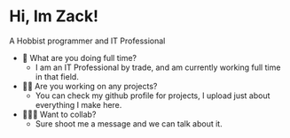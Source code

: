# Hi, Im Zack!
A Hobbist programmer and IT Professional

- 🏢 What are you doing full time? 
  - I am an IT Professional by trade, and am currently working full time in that field.
- 👨‍💻 Are you working on any projects?
  - You can check my github profile for projects, I upload just about everything I make here.
- 🧑‍🤝‍🧑 Want to collab?
  - Sure shoot me a message and we can talk about it.
